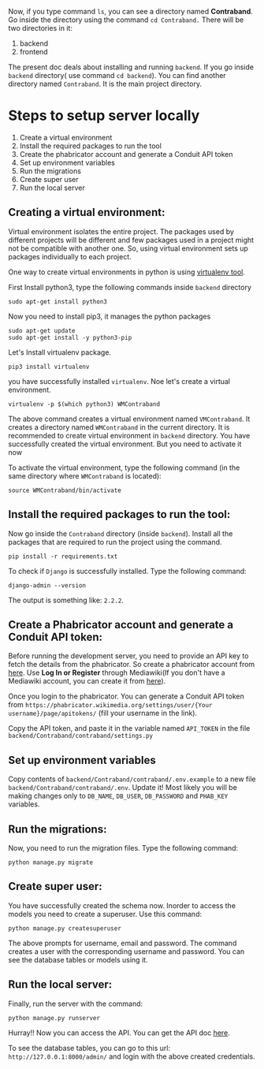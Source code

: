 Now, if you type command `ls`, you can see a directory named **Contraband**. Go inside the directory using the command `cd Contraband.` There will be two directories in it:
1. backend
2. frontend

The present doc deals about installing and running `backend`. If you go inside `backend` directory( use command `cd backend`). You can find another directory named `Contraband`. It is the main project directory.

# Steps to setup server locally

1. Create a virtual environment
2. Install the required packages to run the tool
3. Create the phabricator account and generate a Conduit API token
4. Set up environment variables
5. Run the migrations
6. Create super user
7. Run the local server


## Creating a virtual environment:

Virtual environment isolates the entire project. The packages used by different projects will be different and few packages used in a project might not be compatible with another one. So, using virtual environment sets up packages individually to each project.

One way to create virtual environments in python is using [virtualenv tool](https://pypi.org/project/virtualenv/).


First Install python3, type the following commands inside `backend` directory 
```commandline
sudo apt-get install python3
```

Now you need to install pip3, it manages the python packages

```commandline
sudo apt-get update
sudo apt-get install -y python3-pip
```

Let's Install virtualenv package.
```commandline
pip3 install virtualenv
```

you have successfully installed `virtualenv`. Noe let's create a virtual environment.
 ```commandline
virtualenv -p $(which python3) WMContraband
```

The above command creates a virtual environment named `VMContraband`. It creates a directory named `WMContraband` in the current directory. It is recommended to create  virtual environment in `backend` directory. You have successfully created the virtual environment. But you need to activate it now

To activate the virtual environment, type the following command (in the same directory where `WMContraband` is located):
```commandline
source WMContraband/bin/activate
```

## Install the required packages to run the tool: 

Now go inside the `Contraband` directory (inside `backend`). Install all the packages that are required to run the project using the command.
```commandline
pip install -r requirements.txt
``` 

To check if `Django` is successfully installed. Type the following command:
```commandline
django-admin --version
```

The output is something like: `2.2.2`.


## Create a Phabricator account and generate a Conduit API token:

Before running the development server, you need to provide an API key to fetch the details from the phabricator. So create a phabricator account from [here](https://phabricator.wikimedia.org/auth/start/?next=%2F). Use **Log In or Register** through Mediawiki(If you don't have a Mediawiki account, you can create it from [here](https://www.mediawiki.org/w/index.php?title=Special:CreateAccount)).

Once you login to the phabricator. You can generate a Conduit API token from `https://phabricator.wikimedia.org/settings/user/{Your username}/page/apitokens/` (fill your username in the link).

Copy the API token, and paste it in the variable named `API_TOKEN` in the file `backend/Contraband/contraband/settings.py`

## Set up environment variables
Copy contents of `backend/Contraband/contraband/.env.example` to a new file `backend/Contraband/contraband/.env`. Update it! Most likely you will be making changes only to `DB_NAME`, `DB_USER`, `DB_PASSWORD` and `PHAB_KEY` variables.


## Run the migrations:

Now, you need to run the migration files. Type the following command:
```commandline
python manage.py migrate
```

## Create super user:
You have successfully created the schema now. Inorder to access the models you need to create a superuser. Use this command:
```commandline
python manage.py createsuperuser
```

The above prompts for username, email and password. The command creates a user with the corresponding username and password. You can see the database tables or models using it.


## Run the local server:
Finally, run the server with the command:
```commandline
python manage.py runserver
```

Hurray!! Now you can access the API. You can get the API doc [here](https://documenter.getpostman.com/view/6222710/SVYurxMj?version=latest).

To see the database tables, you can go to this url: `http://127.0.0.1:8000/admin/` and login with the above created credentials.
